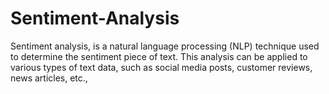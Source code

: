 # Sentiment-Analysis
Sentiment analysis, is a natural language processing (NLP) technique used to determine the sentiment  piece of text.  This analysis can be applied to various types of text data, such as social media posts, customer reviews, news articles, etc.,
